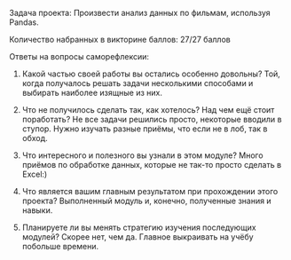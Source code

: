 Задача проекта: Произвести анализ данных по фильмам, используя Pandas.

Количество набранных в викторине баллов: 27/27 баллов

Ответы на вопросы саморефлексии:
1. Какой частью своей работы вы остались особенно довольны?
Той, когда получалось решать задачи несколькими способами и выбирать наиболее изящные из них.

2. Что не получилось сделать так, как хотелось? Над чем ещё стоит поработать?
Не все задачи решились просто, некоторые вводили в ступор. Нужно изучать разные приёмы, что если не в лоб, так в обход.

3. Что интересного и полезного вы узнали в этом модуле?
Много приёмов по обработке данных, которые не так-то просто сделать в Excel:)

4. Что является вашим главным результатом при прохождении этого проекта?
Выполненный модуль и, конечно, полученные знания и навыки.

5. Планируете ли вы менять стратегию изучения последующих модулей?
Скорее нет, чем да. Главное выкраивать на учёбу побольше времени.
